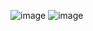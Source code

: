 ![image](https://github.com/Jonalex1804/TallerApuntes1/assets/105876418/0e770ee5-cc59-43a1-acd4-0feae207729b)
![image](https://github.com/Jonalex1804/TallerApuntes1/assets/105876418/874b872f-c544-4c91-b275-579596978984)

